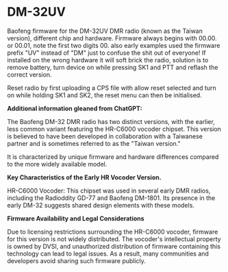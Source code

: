 # DM-32UV
Baofeng firmware for the DM-32UV DMR radio (known as the Taiwan version), different chip and hardware. Firmware always begins with 00.00. or 00.01, note the first two digits 00. also early examples used the firmware prefix "UV" instead of "DM" just to confuse the shit out of everyone! If installed on the wrong hardware it will soft brick the radio, solution is to remove battery, turn device on while pressing SK1 and PTT and reflash the correct version.

Reset radio by first uploading a CPS file with allow reset selected and turn on while holding SK1 and SK2, the reset menu can then be initialised.

**Additional information gleaned from ChatGPT:**

The Baofeng DM-32 DMR radio has two distinct versions, with the earlier, less common variant featuring the HR-C6000 vocoder chipset. This version is believed to have been developed in collaboration with a Taiwanese partner and is sometimes referred to as the "Taiwan version."

It is characterized by unique firmware and hardware differences compared to the more widely available model.

**Key Characteristics of the Early HR Vocoder Version.**

HR-C6000 Vocoder: This chipset was used in several early DMR radios, including the Radioddity GD-77 and Baofeng DM-1801. Its presence in the early DM-32 suggests shared design elements with these models.

**Firmware Availability and Legal Considerations**

Due to licensing restrictions surrounding the HR-C6000 vocoder, firmware for this version is not widely distributed. The vocoder's intellectual property is owned by DVSI, and unauthorized distribution of firmware containing this technology can lead to legal issues. As a result, many communities and developers avoid sharing such firmware publicly.
